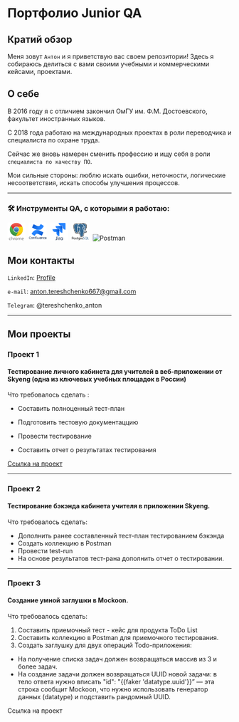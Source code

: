 # Портфолио Junior QA

## Кратий обзор 

Меня зовут ``Антон`` и я приветствую вас своем репозитории! Здесь я собираюсь делиться с вами своими учебными и коммерческими кейсами, проектами.

## О себе 

В 2016 году я с отличием закончил ОмГУ им. Ф.М. Достоевского, факультет иностранных языков.

С 2018 года работаю на международных проектах в роли переводчика и специалиста по охране труда. 

Сейчас же вновь намерен сменить профессию и ищу себя в роли ``специалиста по качеству ПО``.

Мои сильные стороны: люблю искать ошибки, неточности, логические несоответствия, искать способы улучшения процессов.

---

### :hammer_and_wrench: Инструменты QA, с которыми я работаю:

<img src="https://github.com/devicons/devicon/blob/master/icons/chrome/chrome-original-wordmark.svg" title="Google Chrome" alt="Chrome" width="40" height="40"/>&nbsp;
<img src="https://github.com/devicons/devicon/blob/master/icons/confluence/confluence-original-wordmark.svg" title="Atlassian Confluence" alt="Confluence" width="40" height="40"/>&nbsp;
<img src="https://github.com/devicons/devicon/blob/master/icons/jira/jira-original-wordmark.svg" title="Atlassian Jira" alt="Jira" width="40" height="40"/>&nbsp;
<img src="https://github.com/devicons/devicon/blob/master/icons/postgresql/postgresql-original-wordmark.svg" title="PostgreSQL" alt="PSQL" width="40" height="40"/>&nbsp;
<img src="https://www.svgrepo.com/show/354202/postman-icon.svg" title="Postman" alt="Postman" width="40" height="40"/>&nbsp;

## Мои контакты
``LinkedIn``: <a href="www.linkedin.com/in/antontereshchenko667">Profile</a>

``e-mail``: anton.tereshchenko667@gmail.com

``Telegram``: @tereshchenko_anton

---

## Мои проекты

### Проект 1

#### Тестирование личного кабинета для учителей в веб-приложении от Skyeng (одна из ключевых учебных площадок в России)

Что требовалось сделать :

- Составить полноценный тест-план

- Подготовить тестовую документаццию

- Провести тестирование

- Составить отчет о результатах тестирования

[Ссылка на проект](https://github.com/teresant2022/anton.tereshchenko/blob/main/%D0%9F%D1%80%D0%BE%D0%B5%D0%BA%D1%82%201/Project%201.md)

---

### Проект 2

#### Тестирование бэкэнда кабинета учителя в приложении Skyeng.

Что требовалось сделать:

- Дополнить ранее составленный тест-план тестированием бэкэнда
- Создать коллекцию в Postman
- Провести test-run
- На основе результатов тест-рана дополнить отчет о тестировании.

---

### Проект 3

#### Создание умной заглушки в Mockoon. 

Что требовалось сделать:

1. Составить приемочный тест - кейс для продукта ToDo List
2. Составить коллекцию в Postman для приемочного тестирования.
3. Создать заглушку для двух операций Todo-приложения:
- На получение списка задач должен возвращаться массив из 3 и более задач.
- На создание задачи должен возвращаться UUID новой задачи: в тело ответа нужно вписать "id": "{{faker 'datatype.uuid'}}” — эта строка сообщит Mockoon, что нужно использовать генератор данных (datatype) и подставить рандомный UUID.

Ссылка на проект

